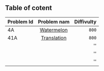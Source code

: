 ## Table of cotent

| Problem Id |      Problem nam     | Diffivulty|
| ---------- |:--------------------:| -----------:|
| 4A | [Watermelon](https://codeforces.com/problemset/problem/4/A) | `800`  |
|41A|[Translation](https://codeforces.com/problemset/problem/41/A)| `800` |
||[]()|''|
||[]()|''|
||[]()|''|
